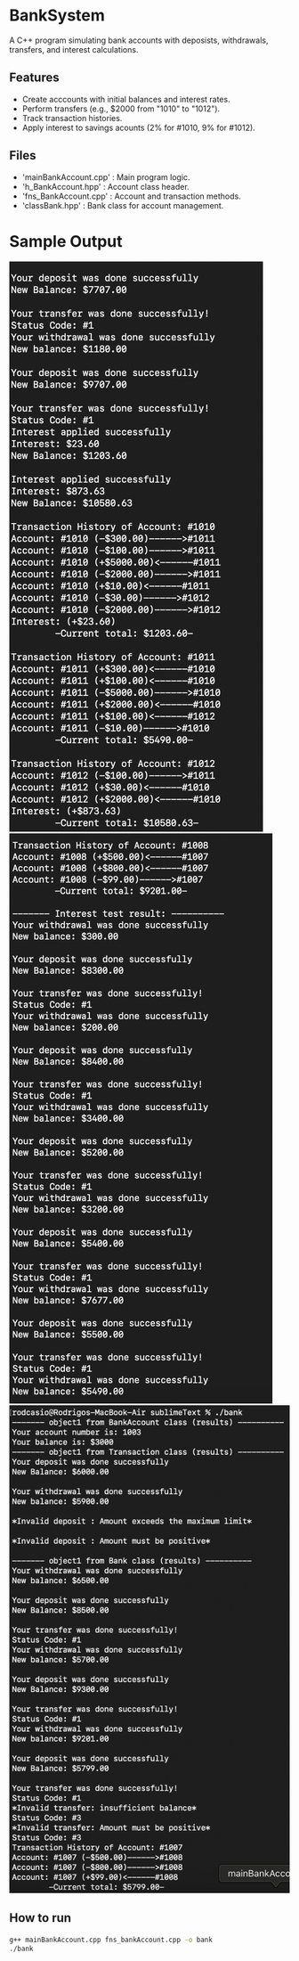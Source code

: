 # BankSystem
A C++ program simulating bank accounts with deposists, withdrawals, transfers, and interest calculations.

## Features
-  Create acccounts with initial balances and interest rates.
-  Perform transfers (e.g., $2000 from "1010" to "1012").
-  Track transaction histories.
-  Apply interest to savings acounts (2% for #1010, 9% for #1012).

## Files 
-  'mainBankAccount.cpp' : Main program logic.
-  'h_BankAccount.hpp' : Account class header.
-  'fns_BankAccount.cpp' : Account and transaction methods.
-  'classBank.hpp' : Bank class for account management.

# Sample Output 
![Bank Output](screenshot1.png)
![Bank Output](screenshot2.png)
![Bank Output](screenshot3.png)


## How to run
```bash
g++ mainBankAccount.cpp fns_bankAccount.cpp -o bank
./bank
